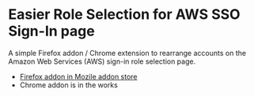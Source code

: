 # Easier Role Selection for AWS SSO Sign-In page

A simple Firefox addon / Chrome extension to rearrange accounts on the Amazon Web Services (AWS) sign-in role selection page.

* [Firefox addon in Mozile addon store][1]
* Chrome addon is in the works

[1]: https://addons.mozilla.org/en-US/firefox/addon/easy-role-selection-aws-signin/
